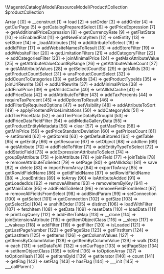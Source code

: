 
\Magento\Catalog\Model\ResourceModel\Product\Collection $productCollection

Array
(
    [0] => __construct
    [1] => load
    [2] => setOrder
    [3] => addOrder
    [4] => getCurPage
    [5] => getCatalogPreparedSelect
    [6] => getPriceExpression
    [7] => getAdditionalPriceExpression
    [8] => getCurrencyRate
    [9] => getFlatState
    [10] => isEnabledFlat
    [11] => getNewEmptyItem
    [12] => setEntity
    [13] => setStore
    [14] => _loadAttributes
    [15] => addAttributeToSelect
    [16] => addIdFilter
    [17] => addWebsiteNamesToResult
    [18] => addStoreFilter
    [19] => addWebsiteFilter
    [20] => getLimitationFilters
    [21] => addCategoryFilter
    [22] => addCategoriesFilter
    [23] => joinMinimalPrice
    [24] => getMaxAttributeValue
    [25] => getAttributeValueCountByRange
    [26] => getAttributeValueCount
    [27] => getAllAttributeValues
    [28] => getSelectCountSql
    [29] => getAllIds
    [30] => getProductCountSelect
    [31] => unsProductCountSelect
    [32] => addCountToCategories
    [33] => getSetIds
    [34] => getProductTypeIds
    [35] => joinUrlRewrite
    [36] => addUrlRewrite
    [37] => addMinimalPrice
    [38] => addFinalPrice
    [39] => getAllIdsCache
    [40] => setAllIdsCache
    [41] => addPriceData
    [42] => addAttributeToFilter
    [43] => addTaxPercents
    [44] => requireTaxPercent
    [45] => addOptionsToResult
    [46] => addFilterByRequiredOptions
    [47] => setVisibility
    [48] => addAttributeToSort
    [49] => applyFrontendPriceLimitations
    [50] => addCategoryIds
    [51] => addTierPriceData
    [52] => addTierPriceDataByGroupId
    [53] => addPriceDataFieldFilter
    [54] => addMediaGalleryData
    [55] => getProductEntityMetadata
    [56] => clear
    [57] => getMaxPrice
    [58] => getMinPrice
    [59] => getPriceStandardDeviation
    [60] => getPricesCount
    [61] => setStoreId
    [62] => getStoreId
    [63] => getDefaultStoreId
    [64] => getTable
    [65] => getEntity
    [66] => getResource
    [67] => setObject
    [68] => addItem
    [69] => getAttribute
    [70] => addFieldToFilter
    [71] => addEntityTypeToSelect
    [72] => addStaticField
    [73] => addExpressionAttributeToSelect
    [74] => groupByAttribute
    [75] => joinAttribute
    [76] => joinField
    [77] => joinTable
    [78] => removeAttributeToSelect
    [79] => setPage
    [80] => getAllIdsSql
    [81] => save
    [82] => delete
    [83] => importFromArray
    [84] => exportToArray
    [85] => getRowIdFieldName
    [86] => getIdFieldName
    [87] => setRowIdFieldName
    [88] => _loadEntities
    [89] => toArray
    [90] => isAttributeAdded
    [91] => getLoadedIds
    [92] => removeAllItems
    [93] => removeItemByKey
    [94] => getMainTable
    [95] => addFieldToSelect
    [96] => removeFieldFromSelect
    [97] => removeAllFieldsFromSelect
    [98] => addBindParam
    [99] => setConnection
    [100] => getSelect
    [101] => getConnection
    [102] => getSize
    [103] => getSelectSql
    [104] => unshiftOrder
    [105] => distinct
    [106] => loadWithFilter
    [107] => fetchItem
    [108] => getData
    [109] => resetData
    [110] => loadData
    [111] => printLogQuery
    [112] => addFilterToMap
    [113] => __clone
    [114] => joinExtensionAttribute
    [115] => getItemObjectClass
    [116] => __sleep
    [117] => __wakeup
    [118] => addFilter
    [119] => getFilter
    [120] => isLoaded
    [121] => getLastPageNumber
    [122] => getPageSize
    [123] => getFirstItem
    [124] => getLastItem
    [125] => getItems
    [126] => getColumnValues
    [127] => getItemsByColumnValue
    [128] => getItemByColumnValue
    [129] => walk
    [130] => each
    [131] => setDataToAll
    [132] => setCurPage
    [133] => setPageSize
    [134] => setItemObjectClass
    [135] => toXml
    [136] => toOptionArray
    [137] => toOptionHash
    [138] => getItemById
    [139] => getIterator
    [140] => count
    [141] => getFlag
    [142] => setFlag
    [143] => hasFlag
    [144] => ___init
    [145] => ___callParent
)

